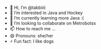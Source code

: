 - 👋 Hi, I’m @tabbiiii
- 👀 I’m interested in Java and Hockey
- 🌱 I’m currently learning more Java :(
- 💞️ I’m looking to collaborate on Metrobotss
- 📫 How to reach me ...
- 😄 Pronouns: she/her
- ⚡ Fun fact: I like dogs

<!---
tabbiiii/tabbiiii is a ✨ special ✨ repository because its `README.md` (this file) appears on your GitHub profile.
You can click the Preview link to take a look at your changes.
--->
